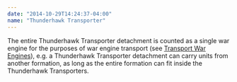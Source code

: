 ```yaml
---
date: "2014-10-29T14:24:37-04:00"
name: "Thunderhawk Transporter"
---
```

The entire Thunderhawk Transporter detachment is counted as a single war engine for the purposes of war engine transport (see [Transport War Engines](/tournament-pack/#transport-war-engines)), e.g. a Thunderhawk Transporter detachment can carry units from another formation, as long as the entire formation can fit inside the Thunderhawk Transporters.